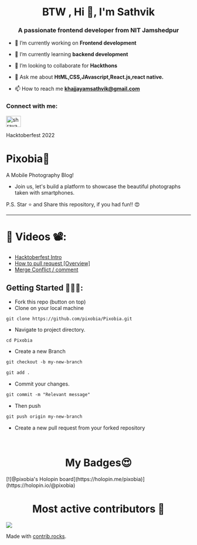 <h1 align="center">BTW , Hi 👋, I'm Sathvik</h1>

<h3 align="center">A passionate frontend developer from NIT Jamshedpur</h3>

<img  margin-bottom="14px" align="right" src="https://media0.giphy.com/media/uB86ZyWQsnFSGYe2sA/giphy.gif?cid=ecf05e47cdnzrp3zsci1zii1pr4kf86rhgkrdf8mfvujjwpr&rid=giphy.gif&ct=g" alt="">

- 🔭 I’m currently working on **Frontend development**

- 🌱 I’m currently learning **backend development**

- 👯 I’m looking to collaborate for **Hackthons**

- 💬 Ask me about **HtML,CSS,JAvascript,React.js,react native.**

- 📫 How to reach me **khajjayamsathvik@gmail.com**

<h3 align="left">Connect with me:</h3>

<p align="left">
<a href="https://www.linkedin.com/in/sathvik2025/" target="blank"><img align="center" src="https://raw.githubusercontent.com/rahuldkjain/github-profile-readme-generator/master/src/images/icons/Social/linked-in-alt.svg" alt="shravani-kaware" height="30" width="40" /></a>
</p>










Hacktoberfest 2022

# Pixobia📸

A Mobile Photography Blog!  

- Join us, let's build a platform to showcase the beautiful photographs taken with smartphones.  


P.S. Star ⭐ and Share this repository, if you had fun!! 😍

---




# 📌 Videos 📽️:

- [Hacktoberfest Intro](https://www.youtube.com/watch?v=mq_FIHdxmIk)
- [How to pull request [Overview]](https://youtu.be/DIj2q02gvKs)
- [Merge Conflict / comment](https://youtu.be/zOx5PJTY8CI)



## Getting Started 🚀🚀🚀:

- Fork this repo (button on top)
- Clone on your local machine

```terminal
git clone https://github.com/pixobia/Pixobia.git
```
- Navigate to project directory.
```terminal
cd Pixobia
```

- Create a new Branch

```markdown
git checkout -b my-new-branch
```

<!--- - Add your Name to `contributors/contributorsList.js`. -->

```markdown
git add .
```
- Commit your changes.

```markdown
git commit -m "Relevant message"
```
- Then push 
```markdown
git push origin my-new-branch
```


- Create a new pull request from your forked repository

<br>

<h1 align="center">My Badges😍</h1>
[![@pixobia's Holopin board](https://holopin.me/pixobia)](https://holopin.io/@pixobia)

<h1 align="center">
Most active contributors 🚀
</h1>


<a href="https://github.com/pixobia/pixobia/graphs/contributors">
  <img src="https://contrib.rocks/image?repo=pixobia/pixobia" />
</a>

Made with [contrib.rocks](https://contrib.rocks).





